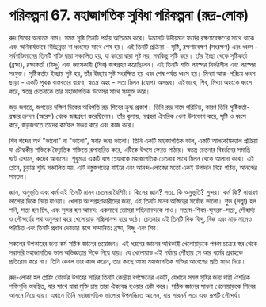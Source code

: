 # পরিকল্পনা 67. মহাজাগতিক সুবিধা পরিকল্পনা (রুদ্র-লোক)

রুদ্র শিবের অন্যতম নাম। সমস্ত সৃষ্টি তিনটি পর্যায় অতিক্রম করে। উদ্ভাসটি উদীয়মান ফর্মের রক্ষণাবেক্ষণের সাথে থাকে এবং অনিবার্যভাবে বিচ্ছিন্নতা বা ধ্বংসের সাথে শেষ হয়। এই তিনটি প্রক্রিয়া - সৃষ্টি, রক্ষণাবেক্ষণ (সংরক্ষণ) এবং ধ্বংস - সর্বশক্তিমানের তিনটি শক্তি দ্বারা সঞ্চালিত হয়, যা কারো দ্বারা সৃষ্ট নয়, সবকিছু সৃষ্টি করে। তাঁর ইচ্ছা থেকে সৃষ্টিকর্তা (ব্রহ্মা), রক্ষাকর্তা (বিষ্ণু) এবং ধ্বংসকারী (শিব) জন্মগ্রহণ করেছিলেন। এই তিনটি শক্তি পরস্পর নির্ভরশীল এবং পরস্পর সংযুক্ত। সৃষ্টিকর্তার ইচ্ছায় সৃষ্ট হয়, তাঁর ইচ্ছায় সৃষ্ট সংরক্ষিত হয় এবং শেষ পর্যন্ত ধ্বংস হয়। মিথ্যা আত্ম-পরিচয় ধ্বংস ছাড়া - একটি পৃথক বাস্তবতার ধারণা, স্বতন্ত্র অহং - সত্য মিলন (যোগ) অসম্ভব। এইভাবে, শিব, মিথ্যা অহংকে ধ্বংস করে, স্বতন্ত্র চেতনাকে তার মহাজাগতিক উত্সের সাথে সংযুক্ত করে।

জড় জগতে, জগতের দক্ষিণ দিকের অধিপতি রুদ্র শিবের ক্রুদ্ধ প্রকাশ। তিনি রুদ্র নামে পরিচিত, কারণ তিনি সৃষ্টিকর্তা-ব্রহ্মার ক্রন্দন (অরেস) থেকে জন্মগ্রহণ করেছিলেন। তাঁর কৃপায়, নশ্বররা ঐশ্বরিক খেলা উপভোগ করে, সৃষ্টি ও ধ্বংস করে, জড়জগতে তাদের কর্মফল সঞ্চয় করে এবং কাজ করে।

শিব শব্দের অর্থ "ভালো" বা "ভালো", সবার জন্য ভালো। তিনি একটি মহাজাগতিক ভাল, একটি আলকেমিক্যাল প্রক্রিয়া যা চৌম্বকীয় শক্তিকে বৈদ্যুতিক শক্তিতে রূপান্তরিত করে, এটিকে উৎসে ফেরত পাঠায়। স্বতন্ত্র চেতনার বিবর্তনের সমাপ্তি ঘটে এখানে, রুদ্রের আবাসে। শুধুমাত্র একটি ধাপ প্লেয়ারকে মহাজাগতিক চেতনার সাথে মিলন থেকে আলাদা করে। এই প্লেনে, চূড়ান্ত শুদ্ধি সঞ্চালিত হয়. এটি বস্তুজগতের বাইরে এবং আনন্দ-লোকের মতো একই উপাদান নিয়ে গঠিত, আনন্দের সমতল।

জ্ঞান, অনুভূতি এবং কর্ম এই তিনটি মানব চেতনার বৈশিষ্ট্য। কিসের জ্ঞান? সত্য. কি অনুভূতি? সুন্দর। কর্ম কি? সাধারণ ভালোর দিকে নিয়ে যাওয়া। খেলায় অংশগ্রহণকারীদের জন্য, এই তিনটি মানব অস্তিত্বের সর্বোচ্চ ভালো। শুভ (সত্ত্বা) হল শনি, সত্য হল চিৎ, এবং সুন্দর হল আনন্দ: একসাথে তোমরা সচ্চিদানন্দকে পাও। সত্যম-শিবম-সুন্দরম-সত্য, সৌহার্দ্য ও সৌন্দর্যের পথ অনুসরণ করে খেলোয়াড় সচ্চিদানন্দ হয়ে ওঠে। চেতনার এই তিনটি দিক বিন্দু, বিজ এবং নাড় নামেও পরিচিত এবং তিনটি প্রধান দেবতার রূপে সম্মানিত: ব্রহ্মা, বিষ্ণু এবং শিব।

সকলের উপকারের জন্য কর্ম সঠিক জ্ঞানের প্রয়োজন। এই ধরনের জ্ঞানের অধিকারী খেলোয়াড়কে পঞ্চম চক্রের স্তর থেকে সরাসরি মহাজাগতিক ভাল অভিজ্ঞতার দিকে নিয়ে যায়। যে খেলোয়াড় এই পর্যায়ে পৌঁছায় সে আর ধর্মের প্রবাহকে প্রতিরোধ করে না। তিনি কেবল তার কাজ করেন, তার কাছে আসা মহাজাগতিক শক্তির আবেগের প্রতি সাড়া দিয়ে।

রুদ্র-লোকা হল প্লেয়িং বোর্ডের উপরের সারির তিনটি কেন্দ্রীয় বর্গক্ষেত্রের একটি, যেখানে সমস্ত সৃষ্টির জন্য দায়ী ঐশ্বরিক শক্তিগুলি অবস্থিত, যার সাথে যারা মুক্তি চায় তারা ঐক্যবদ্ধ হওয়ার চেষ্টা করে। সঠিক জ্ঞানের সাধনা খেলোয়াড়কে শিবের আসনে নিয়ে যায়। এখানে তিনি মহাজাগতিক ভালোর উপলব্ধিতে আসেন, যার সারমর্ম সত্য এবং রূপটি সৌন্দর্য।
